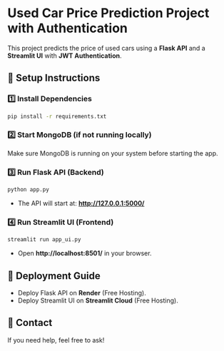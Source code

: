 # Used Car Price Prediction Project with Authentication

This project predicts the price of used cars using a **Flask API** and a **Streamlit UI** with **JWT Authentication**.

## 🔧 Setup Instructions

### 1️⃣ Install Dependencies
```bash
pip install -r requirements.txt
```

### 2️⃣ Start MongoDB (if not running locally)
Make sure MongoDB is running on your system before starting the app.

### 3️⃣ Run Flask API (Backend)
```bash
python app.py
```
- The API will start at: **http://127.0.0.1:5000/**

### 4️⃣ Run Streamlit UI (Frontend)
```bash
streamlit run app_ui.py
```
- Open **http://localhost:8501/** in your browser.

## 🚀 Deployment Guide
- Deploy Flask API on **Render** (Free Hosting).
- Deploy Streamlit UI on **Streamlit Cloud** (Free Hosting).

## 📩 Contact
If you need help, feel free to ask!
